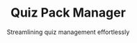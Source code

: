 <h1 align='center'>Quiz Pack Manager</h1>

<p align='center'>Streamlining quiz management effortlessly</p>
